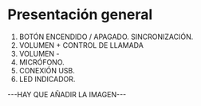 Presentación general
==============
1.	BOTÓN ENCENDIDO / APAGADO.
SINCRONIZACIÓN.
2.	VOLUMEN +
CONTROL DE LLAMADA
3.	VOLUMEN -
4.	MICRÓFONO.
5.	CONEXIÓN USB.
6.	LED INDICADOR.

---HAY QUE AÑADIR LA IMAGEN---	


